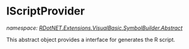 ﻿# IScriptProvider
_namespace: [RDotNET.Extensions.VisualBasic.SymbolBuilder.Abstract](./index.md)_

This abstract object provides a interface for generates the R script.




